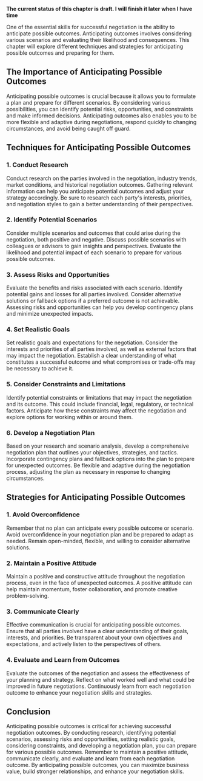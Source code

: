 **The current status of this chapter is draft. I will finish it later when I have time**

One of the essential skills for successful negotiation is the ability to anticipate possible outcomes. Anticipating outcomes involves considering various scenarios and evaluating their likelihood and consequences. This chapter will explore different techniques and strategies for anticipating possible outcomes and preparing for them.

The Importance of Anticipating Possible Outcomes
------------------------------------------------

Anticipating possible outcomes is crucial because it allows you to formulate a plan and prepare for different scenarios. By considering various possibilities, you can identify potential risks, opportunities, and constraints and make informed decisions. Anticipating outcomes also enables you to be more flexible and adaptive during negotiations, respond quickly to changing circumstances, and avoid being caught off guard.

Techniques for Anticipating Possible Outcomes
---------------------------------------------

### 1. **Conduct Research**

Conduct research on the parties involved in the negotiation, industry trends, market conditions, and historical negotiation outcomes. Gathering relevant information can help you anticipate potential outcomes and adjust your strategy accordingly. Be sure to research each party's interests, priorities, and negotiation styles to gain a better understanding of their perspectives.

### 2. **Identify Potential Scenarios**

Consider multiple scenarios and outcomes that could arise during the negotiation, both positive and negative. Discuss possible scenarios with colleagues or advisors to gain insights and perspectives. Evaluate the likelihood and potential impact of each scenario to prepare for various possible outcomes.

### 3. **Assess Risks and Opportunities**

Evaluate the benefits and risks associated with each scenario. Identify potential gains and losses for all parties involved. Consider alternative solutions or fallback options if a preferred outcome is not achievable. Assessing risks and opportunities can help you develop contingency plans and minimize unexpected impacts.

### 4. **Set Realistic Goals**

Set realistic goals and expectations for the negotiation. Consider the interests and priorities of all parties involved, as well as external factors that may impact the negotiation. Establish a clear understanding of what constitutes a successful outcome and what compromises or trade-offs may be necessary to achieve it.

### 5. **Consider Constraints and Limitations**

Identify potential constraints or limitations that may impact the negotiation and its outcome. This could include financial, legal, regulatory, or technical factors. Anticipate how these constraints may affect the negotiation and explore options for working within or around them.

### 6. **Develop a Negotiation Plan**

Based on your research and scenario analysis, develop a comprehensive negotiation plan that outlines your objectives, strategies, and tactics. Incorporate contingency plans and fallback options into the plan to prepare for unexpected outcomes. Be flexible and adaptive during the negotiation process, adjusting the plan as necessary in response to changing circumstances.

Strategies for Anticipating Possible Outcomes
---------------------------------------------

### 1. **Avoid Overconfidence**

Remember that no plan can anticipate every possible outcome or scenario. Avoid overconfidence in your negotiation plan and be prepared to adapt as needed. Remain open-minded, flexible, and willing to consider alternative solutions.

### 2. **Maintain a Positive Attitude**

Maintain a positive and constructive attitude throughout the negotiation process, even in the face of unexpected outcomes. A positive attitude can help maintain momentum, foster collaboration, and promote creative problem-solving.

### 3. **Communicate Clearly**

Effective communication is crucial for anticipating possible outcomes. Ensure that all parties involved have a clear understanding of their goals, interests, and priorities. Be transparent about your own objectives and expectations, and actively listen to the perspectives of others.

### 4. **Evaluate and Learn from Outcomes**

Evaluate the outcomes of the negotiation and assess the effectiveness of your planning and strategy. Reflect on what worked well and what could be improved in future negotiations. Continuously learn from each negotiation outcome to enhance your negotiation skills and strategies.

Conclusion
----------

Anticipating possible outcomes is critical for achieving successful negotiation outcomes. By conducting research, identifying potential scenarios, assessing risks and opportunities, setting realistic goals, considering constraints, and developing a negotiation plan, you can prepare for various possible outcomes. Remember to maintain a positive attitude, communicate clearly, and evaluate and learn from each negotiation outcome. By anticipating possible outcomes, you can maximize business value, build stronger relationships, and enhance your negotiation skills.
